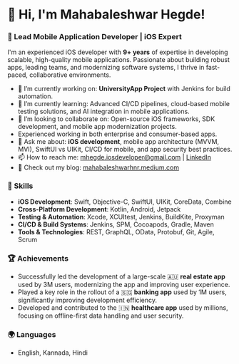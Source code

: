 # 👋 Hi, I'm Mahabaleshwar Hegde!

### 🚀 Lead Mobile Application Developer | iOS Expert

I'm an experienced iOS developer with **9+ years** of expertise in developing scalable, high-quality mobile applications. Passionate about building robust apps, leading teams, and modernizing software systems, I thrive in fast-paced, collaborative environments.

- 🔭 I’m currently working on: **UniversityApp Project** with Jenkins for build automation.
- 🌱 I’m currently learning: Advanced CI/CD pipelines, cloud-based mobile testing solutions, and AI integration in mobile applications.
- 👯 I’m looking to collaborate on: Open-source iOS frameworks, SDK development, and mobile app modernization projects.
- Experienced working in both enterprise and consumer-based apps.
- 💬 Ask me about: **iOS development**, mobile app architecture (MVVM, MVI), SwiftUI vs UIKit, CI/CD for mobile, and app security best practices.
- 📫 How to reach me: [mhegde.iosdeveloper@gmail.com](mailto:mhegde.iosdeveloper@gmail.com) | [LinkedIn](https://www.linkedin.com/in/mahabaleshwar-hegde/)
- 📝 Check out my blog: [mahabaleshwarhnr.medium.com](https://mahabaleshwarhnr.medium.com)

### 🌟 Skills
- **iOS Development**: Swift, Objective-C, SwiftUI, UIKit, CoreData, Combine
- **Cross-Platform Development**: Kotlin, Android, Jetpack
- **Testing & Automation**: Xcode, XCUItest, Jenkins, BuildKite, Proxyman
- **CI/CD & Build Systems**: Jenkins, SPM, Cocoapods, Gradle, Maven
- **Tools & Technologies**: REST, GraphQL, OData, Protobuf, Git, Agile, Scrum

### 🏆 Achievements
- Successfully led the development of a large-scale 🇦🇺 **real estate app** used by 3M users, modernizing the app and improving user experience.
- Played a key role in the rollout of a 🇸🇬 **banking app** used by 1M users, significantly improving development efficiency.
- Developed and contributed to the 🇮🇳 **healthcare app** used by millions, focusing on offline-first data handling and user security.

### 🌍 Languages
- English, Kannada, Hindi
